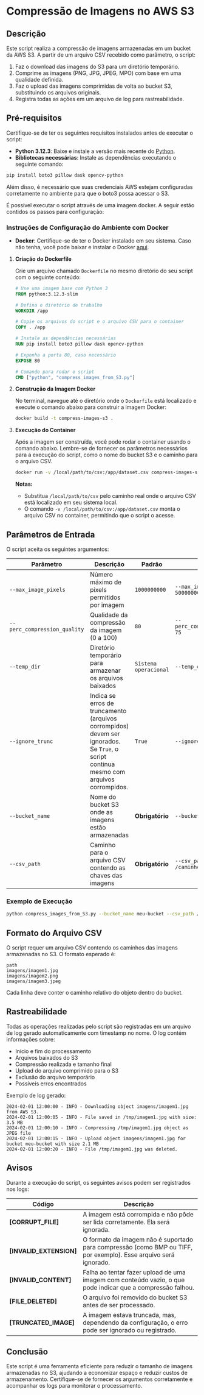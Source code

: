# Compressão de Imagens no AWS S3

## Descrição
Este script realiza a compressão de imagens armazenadas em um bucket da AWS S3. A partir de um arquivo CSV recebido como parâmetro, o script:
1. Faz o download das imagens do S3 para um diretório temporário.
2. Comprime as imagens (PNG, JPG, JPEG, MPO) com base em uma qualidade definida.
3. Faz o upload das imagens comprimidas de volta ao bucket S3, substituindo os arquivos originais.
4. Registra todas as ações em um arquivo de log para rastreabilidade.

## **Pré-requisitos**
Certifique-se de ter os seguintes requisitos instalados antes de executar o script:
- **Python 3.12.3**: Baixe e instale a versão mais recente do [Python](https://www.python.org/downloads/).
- **Bibliotecas necessárias**: Instale as dependências executando o seguinte comando:

```sh
pip install boto3 pillow dask opencv-python
```

Além disso, é necessário que suas credenciais AWS estejam configuradas corretamente no ambiente para que o boto3 possa acessar o S3.


É possível executar o script através de uma imagem docker. A seguir estão contidos os passos para configuração:

### **Instruções de Configuração do Ambiente com Docker**

- **Docker**: Certifique-se de ter o Docker instalado em seu sistema. Caso não tenha, você pode baixar e instalar o Docker [aqui](https://www.docker.com/get-started).

1. **Criação do Dockerfile**

   Crie um arquivo chamado `Dockerfile` no mesmo diretório do seu script com o seguinte conteúdo:

   ```Dockerfile
   # Use uma imagem base com Python 3
   FROM python:3.12.3-slim

   # Defina o diretório de trabalho
   WORKDIR /app

   # Copie os arquivos do script e o arquivo CSV para o container
   COPY . /app

   # Instale as dependências necessárias
   RUN pip install boto3 pillow dask opencv-python

   # Exponha a porta 80, caso necessário
   EXPOSE 80

   # Comando para rodar o script
   CMD ["python", "compress_images_from_S3.py"]
   ```

2. **Construção da Imagem Docker**

   No terminal, navegue até o diretório onde o `Dockerfile` está localizado e execute o comando abaixo para construir a imagem Docker:

   ```sh
   docker build -t compress-images-s3 .
   ```

3. **Execução do Container**

   Após a imagem ser construída, você pode rodar o container usando o comando abaixo. Lembre-se de fornecer os parâmetros necessários para a execução do script, como o nome do bucket S3 e o caminho para o arquivo CSV.

   ```sh
   docker run -v /local/path/to/csv:/app/dataset.csv compress-images-s3 --bucket_name meu-bucket --csv_path /app/dataset.csv
   ```

   **Notas:**
   - Substitua `/local/path/to/csv` pelo caminho real onde o arquivo CSV está localizado em seu sistema local.
   - O comando `-v /local/path/to/csv:/app/dataset.csv` monta o arquivo CSV no container, permitindo que o script o acesse.

## **Parâmetros de Entrada**
O script aceita os seguintes argumentos:

| Parâmetro                  | Descrição                                                       | Padrão                     | Exemplo |
|-----------------------------|----------------------------------------------------------------|-----------------------------|---------|
| `--max_image_pixels`        | Número máximo de pixels permitidos por imagem               | `1000000000`                | `--max_image_pixels 500000000` |
| `--perc_compression_quality` | Qualidade da compressão da imagem (0 a 100)                   | `80`                         | `--perc_compression_quality 75` |
| `--temp_dir`                 | Diretório temporário para armazenar os arquivos baixados    | `Sistema operacional`        | `--temp_dir /tmp` |
 `--ignore_trunc`             | Indica se erros de truncamento (arquivos corrompidos) devem ser ignorados. Se `True`, o script continua mesmo com arquivos corrompidos. | `True` | `--ignore_trunc False` |
| `--bucket_name`              | Nome do bucket S3 onde as imagens estão armazenadas           | **Obrigatório**            | `--bucket_name meu-bucket` |
| `--csv_path`                 | Caminho para o arquivo CSV contendo as chaves das imagens     | **Obrigatório**            | `--csv_path /caminho/para/dataset.csv` |

### **Exemplo de Execução**
```sh
python compress_images_from_S3.py --bucket_name meu-bucket --csv_path /caminho/para/dataset.csv
```

## **Formato do Arquivo CSV**
O script requer um arquivo CSV contendo os caminhos das imagens armazenadas no S3. O formato esperado é:

```csv
path
imagens/imagem1.jpg
imagens/imagem2.png
imagens/imagem3.jpeg
```
Cada linha deve conter o caminho relativo do objeto dentro do bucket.

## **Rastreabilidade**
Todas as operações realizadas pelo script são registradas em um arquivo de log gerado automaticamente com timestamp no nome. O log contém informações sobre:
- Início e fim do processamento
- Arquivos baixados do S3
- Compressão realizada e tamanho final
- Upload do arquivo comprimido para o S3
- Exclusão do arquivo temporário
- Possíveis erros encontrados

Exemplo de log gerado:
```log
2024-02-01 12:00:00 - INFO - Downloading object imagens/imagem1.jpg from AWS S3.
2024-02-01 12:00:05 - INFO - File saved in /tmp/imagem1.jpg with size: 3.5 MB
2024-02-01 12:00:10 - INFO - Compressing /tmp/imagem1.jpg object as JPEG file
2024-02-01 12:00:15 - INFO - Upload object imagens/imagem1.jpg for bucket meu-bucket with size 2.1 MB
2024-02-01 12:00:20 - INFO - File /tmp/imagem1.jpg was deleted.
```

## **Avisos**
Durante a execução do script, os seguintes avisos podem ser registrados nos logs:

| **Código**              | **Descrição**                                                                                                                                         |
|----------------------------|-------------------------------------------------------------------------------------------------------------------------------------------------------|
| **[CORRUPT_FILE]**          | A imagem está corrompida e não pôde ser lida corretamente. Ela será ignorada.                                                                         |
| **[INVALID_EXTENSION]**     | O formato da imagem não é suportado para compressão (como BMP ou TIFF, por exemplo). Esse arquivo será ignorado.                                       |
| **[INVALID_CONTENT]**       | Falha ao tentar fazer upload de uma imagem com conteúdo vazio, o que pode indicar que a compressão falhou.                                            |
| **[FILE_DELETED]**          | O arquivo foi removido do bucket S3 antes de ser processado.                                                                                         |
| **[TRUNCATED_IMAGE]**       | A imagem estava truncada, mas, dependendo da configuração, o erro pode ser ignorado ou registrado.                                                    | 

## **Conclusão**
Este script é uma ferramenta eficiente para reduzir o tamanho de imagens armazenadas no S3, ajudando a economizar espaço e reduzir custos de armazenamento. Certifique-se de fornecer os argumentos corretamente e acompanhar os logs para monitorar o processamento.

